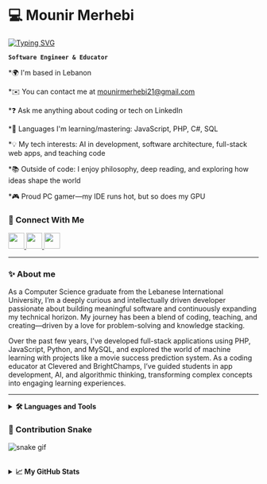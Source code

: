 # 💻 Mounir Merhebi

<a href="https://git.io/typing-svg"><img src="https://readme-typing-svg.demolab.com?font=Fira+Code&duration=2000&pause=1000&color=F7F300&width=435&lines=%F0%9F%92%A1+Write+clean+code;%F0%9F%94%A7+Build+smart+solutions;%F0%9F%9A%80+Deploy+with+confidence" alt="Typing SVG" /></a>

**`Software Engineer & Educator`**

*🌍 I'm based in Lebanon

*✉️ You can contact me at mounirmerhebi21@gmail.com

*❓ Ask me anything about coding or tech on LinkedIn

*🧠 Languages I'm learning/mastering: JavaScript, PHP, C#, SQL

*💡 My tech interests: AI in development, software architecture, full-stack web apps, and teaching code

*📚 Outside of code: I enjoy philosophy, deep reading, and exploring how ideas shape the world

*🎮 Proud PC gamer—my IDE runs hot, but so does my GPU

### 🔗 Connect With Me

<p align="left">
    <a href="https://github.com/Mounir-Merhebi" target="_blank" rel="noreferrer"> <picture> <source media="(prefers-color-scheme: dark)" srcset="https://raw.githubusercontent.com/danielcranney/readme-generator/main/public/icons/socials/github-dark.svg" /> <source media="(prefers-color-scheme: light)" srcset="https://raw.githubusercontent.com/danielcranney/readme-generator/main/public/icons/socials/github.svg" /> <img src="https://raw.githubusercontent.com/danielcranney/readme-generator/main/public/icons/socials/github.svg" width="32" height="32" /> </picture> </a>
    <a href="https://www.instagram.com/mounir_merheb" target="_blank" rel="noreferrer"> <picture> <source media="(prefers-color-scheme: dark)" srcset="https://raw.githubusercontent.com/danielcranney/readme-generator/main/public/icons/socials/instagram.svg" /> <source media="(prefers-color-scheme: light)" srcset="https://raw.githubusercontent.com/danielcranney/readme-generator/main/public/icons/socials/instagram.svg" /> <img src="https://raw.githubusercontent.com/danielcranney/readme-generator/main/public/icons/socials/instagram.svg" width="32" height="32" /> </picture> </a>
    <a href="https://www.linkedin.com/in/mounir-merhebi/" target="_blank" rel="noreferrer"> <picture> <source media="(prefers-color-scheme: dark)" srcset="https://raw.githubusercontent.com/danielcranney/readme-generator/main/public/icons/socials/linkedin-dark.svg" /> <source media="(prefers-color-scheme: light)" srcset="https://raw.githubusercontent.com/danielcranney/readme-generator/main/public/icons/socials/linkedin.svg" /> <img src="https://raw.githubusercontent.com/danielcranney/readme-generator/main/public/icons/socials/linkedin.svg" width="32" height="32" /> </picture> </a>
<p>

---

### ✨ About me

As a Computer Science graduate from the Lebanese International University, I’m a deeply curious and intellectually driven developer passionate about building meaningful software and continuously expanding my technical horizon. My journey has been a blend of coding, teaching, and creating—driven by a love for problem-solving and knowledge stacking.

Over the past few years, I’ve developed full-stack applications using PHP, JavaScript, Python, and MySQL, and explored the world of machine learning with projects like a movie success prediction system. As a coding educator at Clevered and BrightChamps, I’ve guided students in app development, AI, and algorithmic thinking, transforming complex concepts into engaging learning experiences.

---
<details>
    <summary><b>🛠️ Languages and Tools</b></summary>
    <br />
    <p align="left">
        <a href="https://developer.mozilla.org/en-US/docs/Web/JavaScript" target="_blank" rel="noreferrer"><img src="https://raw.githubusercontent.com/danielcranney/readme-generator/main/public/icons/skills/javascript-colored.svg" width="36" height="36" alt="JavaScript" /></a>
        <a href="https://www.php.net/" target="_blank" rel="noreferrer"><img src="https://raw.githubusercontent.com/danielcranney/readme-generator/main/public/icons/skills/php-colored.svg" width="36" height="36" alt="PHP" /></a>
        <a href="https://developer.mozilla.org/en-US/docs/Glossary/HTML5" target="_blank" rel="noreferrer"><img src="https://raw.githubusercontent.com/danielcranney/readme-generator/main/public/icons/skills/html5-colored.svg" width="36" height="36" alt="HTML5" /></a>
        <a href="https://www.w3.org/TR/CSS/#css" target="_blank" rel="noreferrer"><img src="https://raw.githubusercontent.com/danielcranney/readme-generator/main/public/icons/skills/css3-colored.svg" width="36" height="36" alt="CSS3" /></a>
        <a href="https://sass-lang.com/" target="_blank" rel="noreferrer"><img src="https://raw.githubusercontent.com/danielcranney/readme-generator/main/public/icons/skills/sass-colored.svg" width="36" height="36" alt="Sass" /></a>
        <a href="https://reactjs.org/" target="_blank" rel="noreferrer"><img src="https://raw.githubusercontent.com/danielcranney/readme-generator/main/public/icons/skills/react-colored.svg" width="36" height="36" alt="React" /></a>
        <a href="https://www.mysql.com/" target="_blank" rel="noreferrer"><img src="https://raw.githubusercontent.com/danielcranney/readme-generator/main/public/icons/skills/mysql-colored.svg" width="36" height="36" alt="MySQL" /></a>
    </p>
</details>

### 🐍 Contribution Snake

![snake gif](https://github.com/Mounir-Merhebi/Mounir-Merhebi/blob/output/github-contribution-grid-snake.svg)


<br />

<details>
  <summary><b>📈 My GitHub Stats</b></summary>
  <br />
  <a href="https://github.com/Mounir-Merhebi">
    <img src="https://github-readme-stats.vercel.app/api?username=Mounir-Merhebi&show_icons=true&hide=issues&count_private=true&title_color=10b981&text_color=ffffff&icon_color=facc15&bg_color=1c1917&hide_border=true" alt="Mounir‑Merhebi's GitHub stats" />
  </a>
  <br />
  <a href="https://github.com/Mounir‑Merhebi">
    <img src="https://github-readme-streak-stats.herokuapp.com/?user=Mounir-Merhebi&stroke=ffffff&background=1c1917&ring=10b981&fire=10b981&currStreakNum=ffffff&currStreakLabel=10b981&sideNums=ffffff&sideLabels=ffffff&dates=ffffff&hide_border=true" alt="More of Mounir‑Merhebi's GitHub stats" />
  </a>
  <br />
</details>
